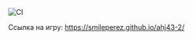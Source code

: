 ![CI](https://github.com/smileperez/ahj43-2/actions/workflows/web.yml/badge.svg)

Ссылка на игру:
https://smileperez.github.io/ahj43-2/